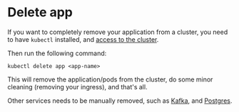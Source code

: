# Delete app
If you want to completely remove your application from a cluster, you need to have `kubectl` installed, and [access to the cluster](https://doc.nais.io/basics/access/#setup-your-kubeconfig).

Then run the following command:

```
kubectl delete app <app-name>
```

This will remove the application/pods from the cluster, do some minor cleaning (removing your ingress), and that's all.

Other services needs to be manually removed, such as [Kafka](https://doc.nais.io/addons/kafka/#permanently-deleting-topic-and-data), and [Postgres](https://doc.nais.io/persistence/postgres/#deleting-the-database).
